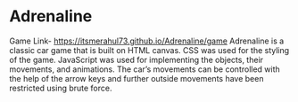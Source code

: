 # Adrenaline
Game Link- https://itsmerahul73.github.io/Adrenaline/game
Adrenaline is a classic car game that is built on HTML canvas.
CSS was used for the styling of the game.
JavaScript was used for implementing the objects, their movements, and animations.
The car’s movements can be controlled with the help of the arrow keys and further outside movements have been restricted using brute force.
